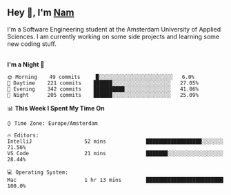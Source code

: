 <h2>Hey 👋, I'm <a href="https://namtphan.github.io/">Nam</a></h2>
I'm a Software Engineering student at the Amsterdam University of Applied Sciences. I am currently working on some side projects and learning some new coding stuff.
<br/><br/>
<!-- Most used languages stats -->
<!-- [![Top Langs](https://github-readme-stats.vercel.app/api/top-langs/?username=namtphan&layout=compact)](https://github.com/namtphan2/github-readme-stats) -->
  
<!--START_SECTION:waka-->
**I'm a Night 🦉** 

```text
🌞 Morning    49 commits     █░░░░░░░░░░░░░░░░░░░░░░░░   6.0% 
🌆 Daytime    221 commits    ██████░░░░░░░░░░░░░░░░░░░   27.05% 
🌃 Evening    342 commits    ██████████░░░░░░░░░░░░░░░   41.86% 
🌙 Night      205 commits    ██████░░░░░░░░░░░░░░░░░░░   25.09%

```


📊 **This Week I Spent My Time On** 

```text
⌚︎ Time Zone: Europe/Amsterdam

🔥 Editors: 
IntelliJ                 52 mins             ██████████████████░░░░░░░   71.56% 
VS Code                  21 mins             ███████░░░░░░░░░░░░░░░░░░   28.44%

💻 Operating System: 
Mac                      1 hr 13 mins        █████████████████████████   100.0%

```


<!--END_SECTION:waka-->

